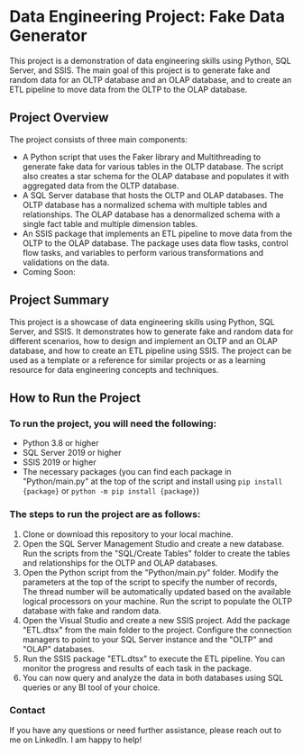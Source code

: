 # Data Engineering Project: Fake Data Generator

This project is a demonstration of data engineering skills using Python, SQL Server, and SSIS. The main goal of this project is to generate fake and random data for an OLTP database and an OLAP database, and to create an ETL pipeline to move data from the OLTP to the OLAP database.

## Project Overview

The project consists of three main components:

- A Python script that uses the Faker library and Multithreading to generate fake data for various tables in the OLTP database. The script also creates a star schema for the OLAP database and populates it with aggregated data from the OLTP database.
- A SQL Server database that hosts the OLTP and OLAP databases. The OLTP database has a normalized schema with multiple tables and relationships. The OLAP database has a denormalized schema with a single fact table and multiple dimension tables.
- An SSIS package that implements an ETL pipeline to move data from the OLTP to the OLAP database. The package uses data flow tasks, control flow tasks, and variables to perform various transformations and validations on the data.
- Coming Soon: 

## Project Summary

This project is a showcase of data engineering skills using Python, SQL Server, and SSIS. It demonstrates how to generate fake and random data for different scenarios, how to design and implement an OLTP and an OLAP database, and how to create an ETL pipeline using SSIS. The project can be used as a template or a reference for similar projects or as a learning resource for data engineering concepts and techniques.

## How to Run the Project

### To run the project, you will need the following:

- Python 3.8 or higher
- SQL Server 2019 or higher
- SSIS 2019 or higher
- The necessary packages (you can find each package in "Python/main.py" at the top of the script and install using `pip install {package}` or `python -m pip install {package}`)

### The steps to run the project are as follows:

1. Clone or download this repository to your local machine.
2. Open the SQL Server Management Studio and create a new database. Run the scripts from the "SQL/Create Tables" folder to create the tables and relationships for the OLTP and OLAP databases.
3. Open the Python script from the "Python/main.py" folder. Modify the parameters at the top of the script to specify the number of records, The thread number will be automatically updated based on the available logical processors on your machine. Run the script to populate the OLTP database with fake and random data.
4. Open the Visual Studio and create a new SSIS project. Add the package "ETL.dtsx" from the main folder to the project. Configure the connection managers to point to your SQL Server instance and the "OLTP" and "OLAP" databases.
5. Run the SSIS package "ETL.dtsx" to execute the ETL pipeline. You can monitor the progress and results of each task in the package.
6. You can now query and analyze the data in both databases using SQL queries or any BI tool of your choice.

### Contact
If you have any questions or need further assistance, please reach out to me on LinkedIn. I am happy to help!